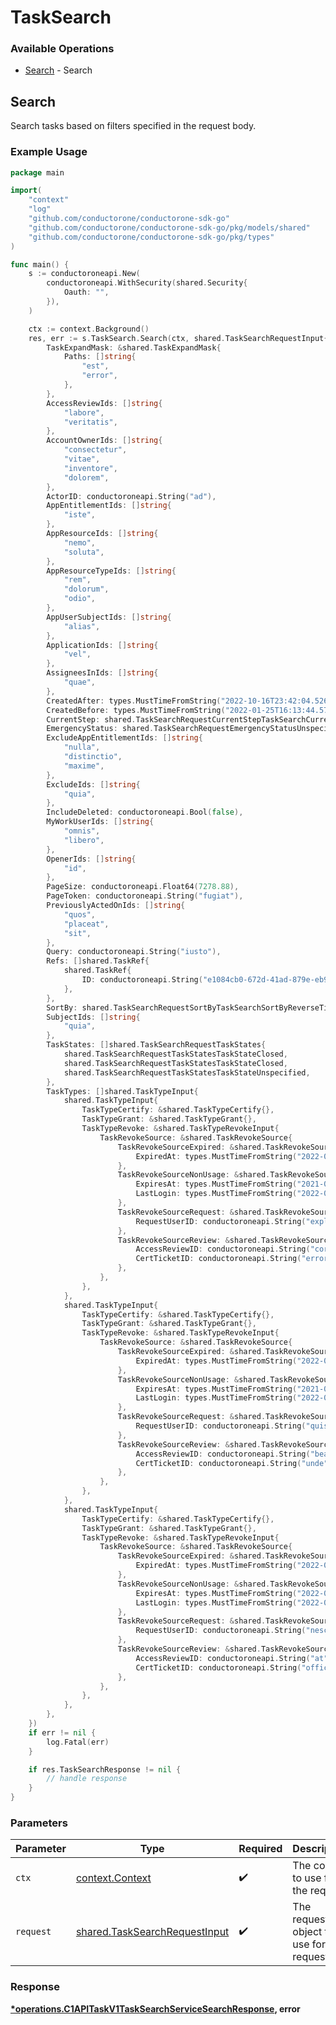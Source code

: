 # TaskSearch

### Available Operations

* [Search](#search) - Search

## Search

Search tasks based on filters specified in the request body.

### Example Usage

```go
package main

import(
	"context"
	"log"
	"github.com/conductorone/conductorone-sdk-go"
	"github.com/conductorone/conductorone-sdk-go/pkg/models/shared"
	"github.com/conductorone/conductorone-sdk-go/pkg/types"
)

func main() {
    s := conductoroneapi.New(
        conductoroneapi.WithSecurity(shared.Security{
            Oauth: "",
        }),
    )

    ctx := context.Background()
    res, err := s.TaskSearch.Search(ctx, shared.TaskSearchRequestInput{
        TaskExpandMask: &shared.TaskExpandMask{
            Paths: []string{
                "est",
                "error",
            },
        },
        AccessReviewIds: []string{
            "labore",
            "veritatis",
        },
        AccountOwnerIds: []string{
            "consectetur",
            "vitae",
            "inventore",
            "dolorem",
        },
        ActorID: conductoroneapi.String("ad"),
        AppEntitlementIds: []string{
            "iste",
        },
        AppResourceIds: []string{
            "nemo",
            "soluta",
        },
        AppResourceTypeIds: []string{
            "rem",
            "dolorum",
            "odio",
        },
        AppUserSubjectIds: []string{
            "alias",
        },
        ApplicationIds: []string{
            "vel",
        },
        AssigneesInIds: []string{
            "quae",
        },
        CreatedAfter: types.MustTimeFromString("2022-10-16T23:42:04.526Z"),
        CreatedBefore: types.MustTimeFromString("2022-01-25T16:13:44.576Z"),
        CurrentStep: shared.TaskSearchRequestCurrentStepTaskSearchCurrentStepUnspecified.ToPointer(),
        EmergencyStatus: shared.TaskSearchRequestEmergencyStatusUnspecified.ToPointer(),
        ExcludeAppEntitlementIds: []string{
            "nulla",
            "distinctio",
            "maxime",
        },
        ExcludeIds: []string{
            "quia",
        },
        IncludeDeleted: conductoroneapi.Bool(false),
        MyWorkUserIds: []string{
            "omnis",
            "libero",
        },
        OpenerIds: []string{
            "id",
        },
        PageSize: conductoroneapi.Float64(7278.88),
        PageToken: conductoroneapi.String("fugiat"),
        PreviouslyActedOnIds: []string{
            "quos",
            "placeat",
            "sit",
        },
        Query: conductoroneapi.String("iusto"),
        Refs: []shared.TaskRef{
            shared.TaskRef{
                ID: conductoroneapi.String("e1084cb0-672d-41ad-879e-eb9665b85efb"),
            },
        },
        SortBy: shared.TaskSearchRequestSortByTaskSearchSortByReverseTicketID.ToPointer(),
        SubjectIds: []string{
            "quia",
        },
        TaskStates: []shared.TaskSearchRequestTaskStates{
            shared.TaskSearchRequestTaskStatesTaskStateClosed,
            shared.TaskSearchRequestTaskStatesTaskStateClosed,
            shared.TaskSearchRequestTaskStatesTaskStateUnspecified,
        },
        TaskTypes: []shared.TaskTypeInput{
            shared.TaskTypeInput{
                TaskTypeCertify: &shared.TaskTypeCertify{},
                TaskTypeGrant: &shared.TaskTypeGrant{},
                TaskTypeRevoke: &shared.TaskTypeRevokeInput{
                    TaskRevokeSource: &shared.TaskRevokeSource{
                        TaskRevokeSourceExpired: &shared.TaskRevokeSourceExpired{
                            ExpiredAt: types.MustTimeFromString("2022-06-21T04:17:16.724Z"),
                        },
                        TaskRevokeSourceNonUsage: &shared.TaskRevokeSourceNonUsage{
                            ExpiresAt: types.MustTimeFromString("2021-07-20T13:08:36.205Z"),
                            LastLogin: types.MustTimeFromString("2022-09-20T13:39:46.907Z"),
                        },
                        TaskRevokeSourceRequest: &shared.TaskRevokeSourceRequest{
                            RequestUserID: conductoroneapi.String("explicabo"),
                        },
                        TaskRevokeSourceReview: &shared.TaskRevokeSourceReview{
                            AccessReviewID: conductoroneapi.String("corporis"),
                            CertTicketID: conductoroneapi.String("error"),
                        },
                    },
                },
            },
            shared.TaskTypeInput{
                TaskTypeCertify: &shared.TaskTypeCertify{},
                TaskTypeGrant: &shared.TaskTypeGrant{},
                TaskTypeRevoke: &shared.TaskTypeRevokeInput{
                    TaskRevokeSource: &shared.TaskRevokeSource{
                        TaskRevokeSourceExpired: &shared.TaskRevokeSourceExpired{
                            ExpiredAt: types.MustTimeFromString("2022-04-13T22:13:24.007Z"),
                        },
                        TaskRevokeSourceNonUsage: &shared.TaskRevokeSourceNonUsage{
                            ExpiresAt: types.MustTimeFromString("2021-02-09T04:42:29.895Z"),
                            LastLogin: types.MustTimeFromString("2022-04-22T18:47:14.845Z"),
                        },
                        TaskRevokeSourceRequest: &shared.TaskRevokeSourceRequest{
                            RequestUserID: conductoroneapi.String("quis"),
                        },
                        TaskRevokeSourceReview: &shared.TaskRevokeSourceReview{
                            AccessReviewID: conductoroneapi.String("beatae"),
                            CertTicketID: conductoroneapi.String("unde"),
                        },
                    },
                },
            },
            shared.TaskTypeInput{
                TaskTypeCertify: &shared.TaskTypeCertify{},
                TaskTypeGrant: &shared.TaskTypeGrant{},
                TaskTypeRevoke: &shared.TaskTypeRevokeInput{
                    TaskRevokeSource: &shared.TaskRevokeSource{
                        TaskRevokeSourceExpired: &shared.TaskRevokeSourceExpired{
                            ExpiredAt: types.MustTimeFromString("2022-01-14T10:23:30.043Z"),
                        },
                        TaskRevokeSourceNonUsage: &shared.TaskRevokeSourceNonUsage{
                            ExpiresAt: types.MustTimeFromString("2022-09-15T02:31:13.378Z"),
                            LastLogin: types.MustTimeFromString("2022-09-29T05:24:35.816Z"),
                        },
                        TaskRevokeSourceRequest: &shared.TaskRevokeSourceRequest{
                            RequestUserID: conductoroneapi.String("nesciunt"),
                        },
                        TaskRevokeSourceReview: &shared.TaskRevokeSourceReview{
                            AccessReviewID: conductoroneapi.String("at"),
                            CertTicketID: conductoroneapi.String("officia"),
                        },
                    },
                },
            },
        },
    })
    if err != nil {
        log.Fatal(err)
    }

    if res.TaskSearchResponse != nil {
        // handle response
    }
}
```

### Parameters

| Parameter                                                                      | Type                                                                           | Required                                                                       | Description                                                                    |
| ------------------------------------------------------------------------------ | ------------------------------------------------------------------------------ | ------------------------------------------------------------------------------ | ------------------------------------------------------------------------------ |
| `ctx`                                                                          | [context.Context](https://pkg.go.dev/context#Context)                          | :heavy_check_mark:                                                             | The context to use for the request.                                            |
| `request`                                                                      | [shared.TaskSearchRequestInput](../../models/shared/tasksearchrequestinput.md) | :heavy_check_mark:                                                             | The request object to use for the request.                                     |


### Response

**[*operations.C1APITaskV1TaskSearchServiceSearchResponse](../../models/operations/c1apitaskv1tasksearchservicesearchresponse.md), error**


